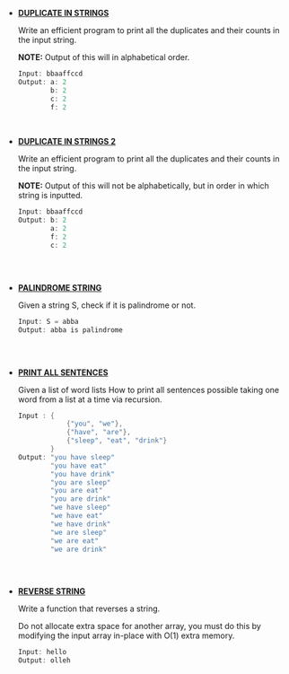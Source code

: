 * __[DUPLICATE IN STRINGS](https://github.com/ashish25-bit/data-structure-algorithms/blob/master/Strings/DuplicateInString.cpp)__

    Write an efficient program to print all the duplicates and their counts in the input string.

    __NOTE:__ Output of this will in alphabetical order. 
    
    ```CPP
    Input: bbaaffccd
    Output: a: 2
            b: 2
            c: 2
            f: 2
    ```
<BR/>

* __[DUPLICATE IN STRINGS 2](https://github.com/ashish25-bit/data-structure-algorithms/blob/master/Strings/DuplicateInString2.cpp)__

    Write an efficient program to print all the duplicates and their counts in the input string.
    
    __NOTE:__ Output of this will not be alphabetically, but in order in which string is inputted.
    
    ```CPP
    Input: bbaaffccd
    Output: b: 2
            a: 2
            f: 2
            c: 2
    ```
    ```
<BR/>

* __[PALINDROME STRING](https://github.com/ashish25-bit/data-structure-algorithms/blob/master/Strings/Palindrom-String.cpp)__

    Given a string S, check if it is palindrome or not.
    
    ```CPP
    Input: S = abba
    Output: abba is palindrome
    ```
    ```
<BR/>

* __[PRINT ALL SENTENCES](https://github.com/ashish25-bit/data-structure-algorithms/blob/master/Strings/Print-All-Sentences.js)__

    Given a list of word lists How to print all sentences possible taking one word from a list at a time via recursion.
    
    ```CPP
    Input : {
                {"you", "we"},
                {"have", "are"},
                {"sleep", "eat", "drink"}
            } 
    Output: "you have sleep"
            "you have eat"
            "you have drink"
            "you are sleep"
            "you are eat"
            "you are drink"
            "we have sleep"
            "we have eat"
            "we have drink"
            "we are sleep"
            "we are eat"
            "we are drink"
    ```
    ```
<BR/>

* __[REVERSE STRING](https://github.com/ashish25-bit/data-structure-algorithms/blob/master/Strings/Reverse-String.cpp)__

    Write a function that reverses a string.
    
    Do not allocate extra space for another array, you must do this by modifying the input array in-place with O(1) extra memory.
    
    ```CPP
    Input: hello
    Output: olleh
    ```
    ```
<BR/>